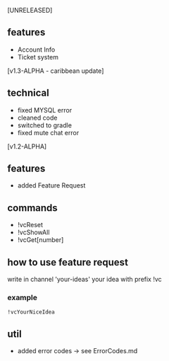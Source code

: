 [UNRELEASED]

## features 
 - Account Info
 - Ticket system

[v1.3-ALPHA - caribbean update]

## technical
 - fixed MYSQL error
 - cleaned code
 - switched to gradle
 - fixed mute chat error

[v1.2-ALPHA]

## features
 - added Feature Request

## commands
 - !vcReset
 - !vcShowAll
 - !vcGet[number]

## how to use feature request
 write in channel 'your-ideas' your idea with prefix !vc
 ### example 
  `!vcYourNiceIdea`

## util
 - added error codes -> see ErrorCodes.md